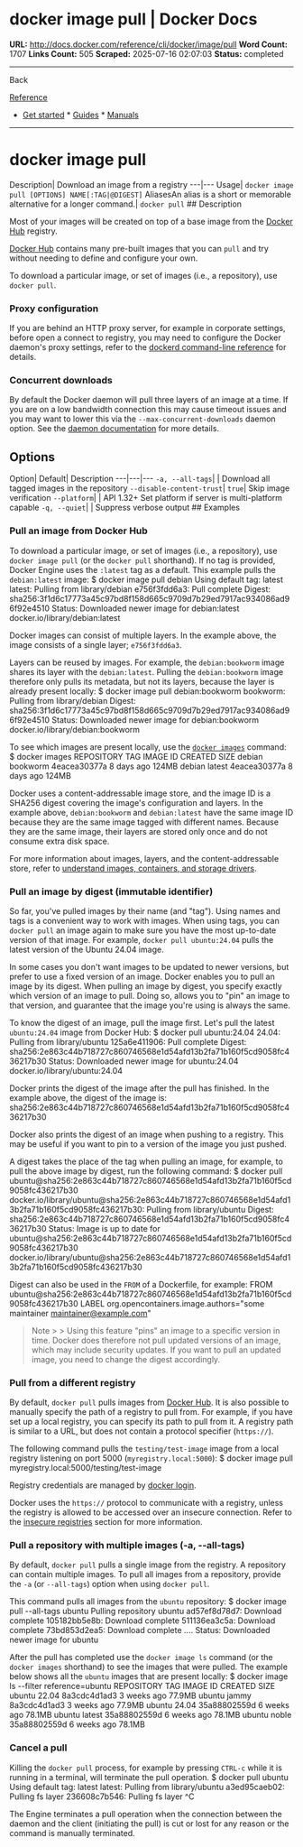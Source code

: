 # docker image pull | Docker Docs

**URL:** http://docs.docker.com/reference/cli/docker/image/pull
**Word Count:** 1707
**Links Count:** 505
**Scraped:** 2025-07-16 02:07:03
**Status:** completed

---

Back

[Reference](https://docs.docker.com/reference/)

  * [Get started](http://docs.docker.com/get-started/)   * [Guides](http://docs.docker.com/guides/)   * [Manuals](http://docs.docker.com/manuals/)

* * *

# docker image pull

Description| Download an image from a registry   ---|---   Usage| `docker image pull [OPTIONS] NAME[:TAG|@DIGEST]`   AliasesAn alias is a short or memorable alternative for a longer command.| `docker pull`      ## Description

Most of your images will be created on top of a base image from the [Docker Hub](https://hub.docker.com) registry.

[Docker Hub](https://hub.docker.com) contains many pre-built images that you can `pull` and try without needing to define and configure your own.

To download a particular image, or set of images \(i.e., a repository\), use `docker pull`.

### Proxy configuration

If you are behind an HTTP proxy server, for example in corporate settings, before open a connect to registry, you may need to configure the Docker daemon's proxy settings, refer to the [dockerd command-line reference](http://docs.docker.com/reference/cli/dockerd/#proxy-configuration) for details.

### Concurrent downloads

By default the Docker daemon will pull three layers of an image at a time. If you are on a low bandwidth connection this may cause timeout issues and you may want to lower this via the `--max-concurrent-downloads` daemon option. See the [daemon documentation](http://docs.docker.com/reference/cli/dockerd/) for more details.

## Options

Option| Default| Description   ---|---|---   `-a, --all-tags`| | Download all tagged images in the repository   `--disable-content-trust`| `true`| Skip image verification   `--platform`| | API 1.32+ Set platform if server is multi-platform capable   `-q, --quiet`| | Suppress verbose output      ## Examples

### Pull an image from Docker Hub

To download a particular image, or set of images \(i.e., a repository\), use `docker image pull` \(or the `docker pull` shorthand\). If no tag is provided, Docker Engine uses the `:latest` tag as a default. This example pulls the `debian:latest` image:               $ docker image pull debian          Using default tag: latest     latest: Pulling from library/debian     e756f3fdd6a3: Pull complete     Digest: sha256:3f1d6c17773a45c97bd8f158d665c9709d7b29ed7917ac934086ad96f92e4510     Status: Downloaded newer image for debian:latest     docker.io/library/debian:latest     

Docker images can consist of multiple layers. In the example above, the image consists of a single layer; `e756f3fdd6a3`.

Layers can be reused by images. For example, the `debian:bookworm` image shares its layer with the `debian:latest`. Pulling the `debian:bookworm` image therefore only pulls its metadata, but not its layers, because the layer is already present locally:               $ docker image pull debian:bookworm          bookworm: Pulling from library/debian     Digest: sha256:3f1d6c17773a45c97bd8f158d665c9709d7b29ed7917ac934086ad96f92e4510     Status: Downloaded newer image for debian:bookworm     docker.io/library/debian:bookworm     

To see which images are present locally, use the [`docker images`](http://docs.docker.com/reference/cli/docker/image/ls/) command:               $ docker images          REPOSITORY   TAG        IMAGE ID       CREATED        SIZE     debian       bookworm   4eacea30377a   8 days ago     124MB     debian       latest     4eacea30377a   8 days ago     124MB     

Docker uses a content-addressable image store, and the image ID is a SHA256 digest covering the image's configuration and layers. In the example above, `debian:bookworm` and `debian:latest` have the same image ID because they are the same image tagged with different names. Because they are the same image, their layers are stored only once and do not consume extra disk space.

For more information about images, layers, and the content-addressable store, refer to [understand images, containers, and storage drivers](http://docs.docker.com/engine/storage/drivers/).

### Pull an image by digest \(immutable identifier\)

So far, you've pulled images by their name \(and "tag"\). Using names and tags is a convenient way to work with images. When using tags, you can `docker pull` an image again to make sure you have the most up-to-date version of that image. For example, `docker pull ubuntu:24.04` pulls the latest version of the Ubuntu 24.04 image.

In some cases you don't want images to be updated to newer versions, but prefer to use a fixed version of an image. Docker enables you to pull an image by its digest. When pulling an image by digest, you specify exactly which version of an image to pull. Doing so, allows you to "pin" an image to that version, and guarantee that the image you're using is always the same.

To know the digest of an image, pull the image first. Let's pull the latest `ubuntu:24.04` image from Docker Hub:               $ docker pull ubuntu:24.04          24.04: Pulling from library/ubuntu     125a6e411906: Pull complete     Digest: sha256:2e863c44b718727c860746568e1d54afd13b2fa71b160f5cd9058fc436217b30     Status: Downloaded newer image for ubuntu:24.04     docker.io/library/ubuntu:24.04     

Docker prints the digest of the image after the pull has finished. In the example above, the digest of the image is:               sha256:2e863c44b718727c860746568e1d54afd13b2fa71b160f5cd9058fc436217b30     

Docker also prints the digest of an image when pushing to a registry. This may be useful if you want to pin to a version of the image you just pushed.

A digest takes the place of the tag when pulling an image, for example, to pull the above image by digest, run the following command:               $ docker pull ubuntu@sha256:2e863c44b718727c860746568e1d54afd13b2fa71b160f5cd9058fc436217b30          docker.io/library/ubuntu@sha256:2e863c44b718727c860746568e1d54afd13b2fa71b160f5cd9058fc436217b30: Pulling from library/ubuntu     Digest: sha256:2e863c44b718727c860746568e1d54afd13b2fa71b160f5cd9058fc436217b30     Status: Image is up to date for ubuntu@sha256:2e863c44b718727c860746568e1d54afd13b2fa71b160f5cd9058fc436217b30     docker.io/library/ubuntu@sha256:2e863c44b718727c860746568e1d54afd13b2fa71b160f5cd9058fc436217b30     

Digest can also be used in the `FROM` of a Dockerfile, for example:               FROM ubuntu@sha256:2e863c44b718727c860746568e1d54afd13b2fa71b160f5cd9058fc436217b30     LABEL org.opencontainers.image.authors="some maintainer <maintainer@example.com>"

> Note >  > Using this feature "pins" an image to a specific version in time. Docker does therefore not pull updated versions of an image, which may include security updates. If you want to pull an updated image, you need to change the digest accordingly.

### Pull from a different registry

By default, `docker pull` pulls images from [Docker Hub](https://hub.docker.com). It is also possible to manually specify the path of a registry to pull from. For example, if you have set up a local registry, you can specify its path to pull from it. A registry path is similar to a URL, but does not contain a protocol specifier \(`https://`\).

The following command pulls the `testing/test-image` image from a local registry listening on port 5000 \(`myregistry.local:5000`\):               $ docker image pull myregistry.local:5000/testing/test-image     

Registry credentials are managed by [docker login](http://docs.docker.com/reference/cli/docker/login/).

Docker uses the `https://` protocol to communicate with a registry, unless the registry is allowed to be accessed over an insecure connection. Refer to the [insecure registries](http://docs.docker.com/reference/cli/dockerd/#insecure-registries) section for more information.

### Pull a repository with multiple images \(-a, --all-tags\)

By default, `docker pull` pulls a single image from the registry. A repository can contain multiple images. To pull all images from a repository, provide the `-a` \(or `--all-tags`\) option when using `docker pull`.

This command pulls all images from the `ubuntu` repository:               $ docker image pull --all-tags ubuntu          Pulling repository ubuntu     ad57ef8d78d7: Download complete     105182bb5e8b: Download complete     511136ea3c5a: Download complete     73bd853d2ea5: Download complete     ....          Status: Downloaded newer image for ubuntu     

After the pull has completed use the `docker image ls` command \(or the `docker images` shorthand\) to see the images that were pulled. The example below shows all the `ubuntu` images that are present locally:               $ docker image ls --filter reference=ubuntu     REPOSITORY   TAG       IMAGE ID       CREATED        SIZE     ubuntu       22.04     8a3cdc4d1ad3   3 weeks ago    77.9MB     ubuntu       jammy     8a3cdc4d1ad3   3 weeks ago    77.9MB     ubuntu       24.04     35a88802559d   6 weeks ago    78.1MB     ubuntu       latest    35a88802559d   6 weeks ago    78.1MB     ubuntu       noble     35a88802559d   6 weeks ago    78.1MB     

### Cancel a pull

Killing the `docker pull` process, for example by pressing `CTRL-c` while it is running in a terminal, will terminate the pull operation.               $ docker pull ubuntu          Using default tag: latest     latest: Pulling from library/ubuntu     a3ed95caeb02: Pulling fs layer     236608c7b546: Pulling fs layer     ^C     

The Engine terminates a pull operation when the connection between the daemon and the client \(initiating the pull\) is cut or lost for any reason or the command is manually terminated.
